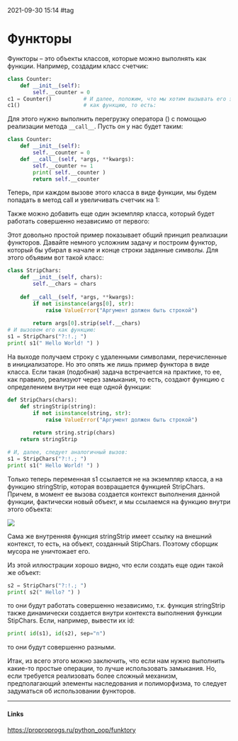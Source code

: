2021-09-30 15:14
#tag
# Функторы
Функторы – это объекты классов, которые можно выполнять как функции.
Например, создадим класс счетчик:
```py
class Counter:
    def __init__(self):
        self.__counter = 0
c1 = Counter()			# И далее, положим, что мы хотим вызывать его экземпляр: 
c1() 					# как функцию, то есть:

```
Для этого нужно выполнить перегрузку оператора () с помощью реализации метода `__call__`. Пусть он у нас будет таким:
```py
class Counter:
    def __init__(self):
        self.__counter = 0
	def __call__(self, *args, **kwargs):
		self.__counter += 1
		print( self.__counter )
		return self.__counter
```
Теперь, при каждом вызове этого класса в виде функции, мы будем попадать в метод call и увеличивать счетчик на 1:

Также можно добавить еще один экземпляр класса, который будет работать совершенно независимо от первого:

Этот довольно простой пример показывает общий принцип реализации функторов. Давайте немного усложним задачу и построим функтор, который бы убирал в начале и конце строки заданные символы. Для этого объявим вот такой класс:
```py
class StripChars:
    def __init__(self, chars):
        self.__chars = chars
 
    def __call__(self, *args, **kwargs):
        if not isinstance(args[0], str):
            raise ValueError("Аргумент должен быть строкой")
 
        return args[0].strip(self.__chars)
# И вызовем его как функцию:
s1 = StripChars("?:!.; ")
print( s1(" Hello World! ") )

```
На выходе получаем строку с удаленными символами, перечисленные в инициализаторе. Но это опять же лишь пример функтора в виде класса. Если такая (подобная) задача встречается на практике, то ее, как правило, реализуют через замыкания, то есть, создают функцию с определением внутри нее еще одной функции:
```py
def StripChars(chars):
    def stringStrip(string):
        if not isinstance(string, str):
            raise ValueError("Аргумент должен быть строкой")
 
        return string.strip(chars)
    return stringStrip

# И, далее, следует аналогичный вызов:
s1 = StripChars("?:!.; ")
print( s1(" Hello World! ") )
```
Только теперь переменная s1 ссылается не на экземпляр класса, а на функцию stringStrip, которая возвращается функцией StripChars. Причем, в момент ее вызова создается контекст выполнения данной функции, фактически новый объект, и мы ссылаемся на функцию внутри этого объекта:

![](https://proproprogs.ru/htm/python_oop/files/funktory.files/image001.jpg)

Сама же внутренняя функция stringStrip имеет ссылку на внешний контекст, то есть, на объект, созданный StipChars. Поэтому сборщик мусора не уничтожает его.

Из этой иллюстрации хорошо видно, что если создать еще один такой же объект:
```py
s2 = StripChars("?:!.; ")
print( s2(" Hello? ") )
```
то они будут работать совершенно независимо, т.к. функция stringStrip также динамически создается внутри контекста выполнения функции StipChars. Если, например, вывести их id:
```py
print( id(s1), id(s2), sep="n")
```
то они будут совершенно разными.

Итак, из всего этого можно заключить, что если нам нужно выполнить какие-то простые операции, то лучше использовать замыкания. Но, если требуется реализовать более сложный механизм, предполагающий элементы наследования и полиморфизма, то следует задуматься об использовании функторов.
_____________
#### Links
https://proproprogs.ru/python_oop/funktory